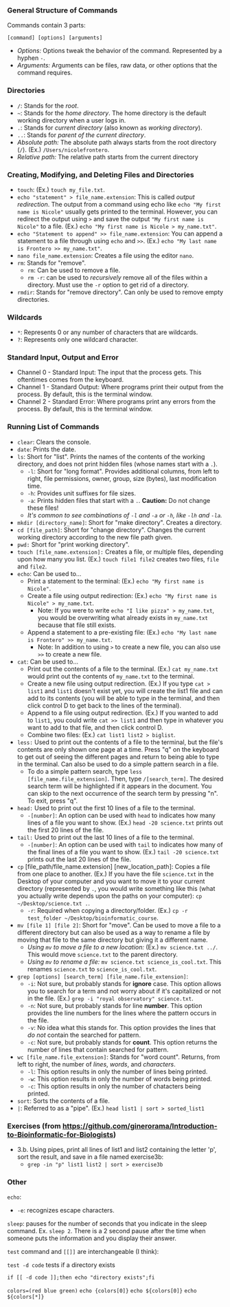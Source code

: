 ### General Structure of Commands

Commands contain 3 parts: 
```
[command] [options] [arguments]
```
* *Options:* Options tweak the behavior of the command.  Represented by a hyphen `-`.
* *Arguments:* Arguments can be files, raw data, or other options that the command requires.

### Directories
* `/`: Stands for the *root*.
* `~`: Stands for the *home directory*.  The home directory is the default working directory when a user logs in.
* `.`: Stands for *current directory* (also known as *working directory*). 
* `..`: Stands for *parent of the current directory*.
* *Absolute path:* The absolute path always starts from the root directory (`/`).  (Ex.) `/Users/nicolefrontero`.
* *Relative path:* The relative path starts from the current directory

### Creating, Modifying, and Deleting Files and Directories
* `touch`: (Ex.) `touch my_file.txt`.
* `echo "statement" > file_name.extension`: This is called *output redirection*.  The output from a command using echo like `echo "My first name is Nicole"` usually gets printed to the terminal.  However, you can redirect the output using `>` and save the output `"My first name is Nicole"` to a file.  (Ex.) `echo "My first name is Nicole > my_name.txt"`.
* `echo "Statement to append" >> file_name.extension`: You can append a statement to a file through using `echo` and `>>`.  (Ex.) `echo "My last name is Frontero >> my_name.txt"`.
* `nano file_name.extension`: Creates a file using the editor `nano`.
* `rm`: Stands for "remove".
  - `rm`: Can be used to remove a file.
  - `rm -r`: can be used to *recursively* remove all of the files within a directory.  Must use the `-r` option to get rid of a directory.
* `rmdir`: Stands for "remove directory".  Can only be used to remove empty directories.

### Wildcards
* `*`: Represents 0 or any number of characters that are wildcards.
* `?`: Represents only one wildcard character.

### Standard Input, Output and Error
* Channel 0 - Standard Input: The input that the process gets. This oftentimes comes from the keyboard.
* Channel 1 - Standard Output: Where programs print their output from the process.  By default, this is the terminal window.
* Channel 2 - Standard Error: Where programs print any errors from the process.  By default, this is the terminal window. 

### Running List of Commands
* `clear`:  Clears the console.
* `date`:  Prints the date.
* `ls`:  Short for "list".  Prints the names of the contents of the working directory, and does not print hidden files (whose names start with a `.`).  
  - `-l`:  Short for "long format".  Provides additional columns, from left to right, file permissions, owner, group, size (bytes), last modification time.
  - `-h`: Provides unit suffixes for file sizes.
  - `-a`: Prints hidden files that start with a `.`.  **Caution:** Do not change these files!
  - *It's common to see combinations of `-l` and `-a` or `-h`, like `-lh` and `-la`.*
* `mkdir [directory_name]`: Short for "make directory".  Creates a directory.  
* `cd [file_path]`: Short for "change directory".  Changes the current working directory according to the new file path given.
* `pwd:` Short for "print working directory".
* `touch [file_name.extension]:` Creates a file, or multiple files, depending upon how many you list.  (Ex.) `touch file1 file2` creates two files, `file` and `file2`.
* `echo`: Can be used to...
  - Print a statement to the terminal: (Ex.) `echo "My first name is Nicole"`.
  - Create a file using output redirection: (Ex.) `echo "My first name is Nicole" > my_name.txt`.
    - Note: If you were to write `echo "I like pizza" > my_name.txt`, you would be overwriting what already exists in `my_name.txt` because that file still exists.
  - Append a statement to a pre-existing file: (Ex.) `echo "My last name is Frontero" >> my_name.txt`.
    - Note: In addition to using `>` to create a new file, you can also use `>>` to create a new file. 
* `cat`: Can be used to...
  - Print out the contents of a file to the terminal.  (Ex.) `cat my_name.txt` would print out the contents of `my_name.txt` to the terminal.
  - Create a new file using output redirection.  (Ex.) If you type `cat > list1` and `list1` doesn't exist yet, you will create the list1 file and can add to its contents (you will be able to type in the terminal, and then click control D to get back to the lines of the terminal).
  - Append to a file using output redirection.  (Ex.) If you wanted to add to `list1`, you could write `cat >> list1` and then type in whatever you want to add to that file, and then click control D. 
  - Combine two files: (Ex.) `cat list1 list2 > biglist`.
* `less:` Used to print out the contents of a file to the terminal, but the file's contents are only shown one page at a time.  Press "q" on the keyboard to get out of seeing the different pages and return to being able to type in the terminal.  Can also be used to do a simple pattern search in a file.  
  - To do a simple pattern search, type `less [file_name.file_extension]`.  Then, type `/[search_term]`.  The desired search term will be highlighted if it appears in the document.  You can skip to the next occurrence of the search term by pressing "n".  To exit, press "q".
* `head:` Used to print out the first 10 lines of a file to the terminal.
  - `-[number]`: An option can be used with `head` to indicates how many lines of a file you want to show.  (Ex.) `head -20 science.txt` prints out the first 20 lines of the file.  
* `tail:` Used to print out the last 10 lines of a file to the terminal.
  - `-[number]`: An option can be used with `tail` to indicates how many of the final lines of a file you want to show.  (Ex.) `tail -20 science.txt` prints out the last 20 lines of the file. 
* `cp` [file_path/file_name.extension] [new_location_path]: Copies a file from one place to another.  (Ex.) If you have the file `science.txt` in the Desktop of your computer and you want to move it to your current directory (represented by `.`, you would write something like this (what you actually write depends upon the paths on your computer): `cp ~/Desktop/science.txt .`.
  - `-r`: Required when copying a directory/folder. (Ex.) `cp -r test_folder ~/Desktop/bioinformatic_course`.
* `mv [file 1] [file 2]`: Short for "move".  Can be used to move a file to a different directory but can also be used as a way to rename a file by moving that file to the same directory but giving it a different name.
  - *Using `mv` to move a file to a new location:* (Ex.) `mv science.txt ../`.  This would move `science.txt` to the parent directory.
  - *Using `mv` to rename a file:* `mv science.txt science_is_cool.txt`.  This renames `science.txt` to `science_is_cool.txt`.
* `grep [options] [search_term] [file_name.file_extension]`:
  - `-i`: Not sure, but probably stands for **ignore** case.  This option allows you to search for a term and not worry about if it's capitalized or not in the file.  (Ex.) `grep -i "royal observatory" science.txt`.
  - `-n`: Not sure, but probably stands for line **number**.  This option provides the line numbers for the lines where the pattern occurs in the file.
  - `-v`: No idea what this stands for.  This option provides the lines that *do not* contain the searched for pattern.  
  - `-c`: Not sure, but probably stands for **count**.  This option returns the number of lines that contain searched for pattern. 
* `wc [file_name.file_extension]`: Stands for "word count". Returns, from left to right, the number of *lines*, *words*, and *characters*.
  - `-l`: This option results in only the number of lines being printed.
  - `-w`: This option results in only the number of words being printed.
  - `-c`: This option results in only the number of chatacters being printed.
* `sort`: Sorts the contents of a file.
* `|`: Referred to as a "pipe".  (Ex.) `head list1 | sort > sorted_list1`


### Exercises (from https://github.com/ginerorama/Introduction-to-Bioinformatic-for-Biologists)
* 3.b. Using pipes, print all lines of list1 and list2 containing the letter 'p', sort the result, and save in a file named exercise3b:
  - `grep -in "p" list1 list2 | sort > exercise3b`



### Other

`echo`: 

* `-e`: recognizes escape characters.  

`sleep`: pauses for the number of seconds that you indicate in the sleep command.  Ex. `sleep 2`.  There is a 2 second pause after the time when someone puts the information and you display their answer.

`test` command and `[[]]` are interchangeable (I think):

`test -d code` tests if a directory exists

`if [[ -d code ]];then echo "directory exists";fi`

`colors=(red blue green)`
`echo {colors[0]}`
`echo ${colors[0]}`
`echo ${colors[*]}`
